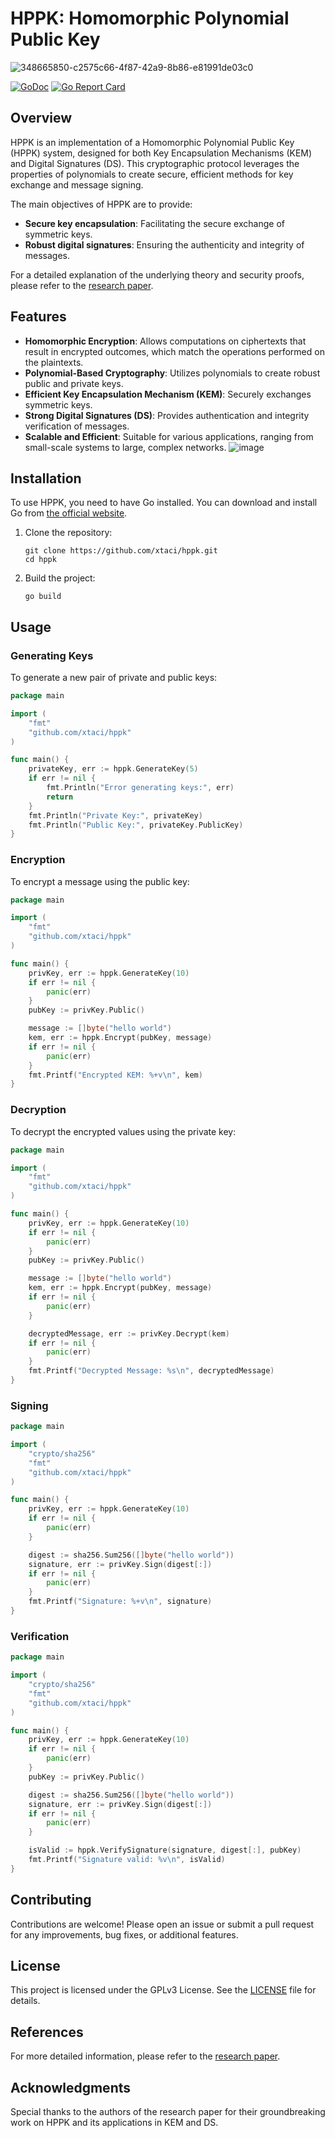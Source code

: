 # HPPK: Homomorphic Polynomial Public Key

![348665850-c2575c66-4f87-42a9-8b86-e81991de03c0](https://github.com/user-attachments/assets/31b9dc56-f353-4df8-9aca-247a5c8d79ad)

[![GoDoc][1]][2] [![Go Report Card][3]][4]

[1]: https://godoc.org/github.com/xtaci/hppk?status.svg
[2]: https://pkg.go.dev/github.com/xtaci/hppk
[3]: https://goreportcard.com/badge/github.com/xtaci/hppk
[4]: https://goreportcard.com/report/github.com/xtaci/hppk

## Overview

HPPK is an implementation of a Homomorphic Polynomial Public Key (HPPK) system, designed for both Key Encapsulation Mechanisms (KEM) and Digital Signatures (DS). This cryptographic protocol leverages the properties of polynomials to create secure, efficient methods for key exchange and message signing.

The main objectives of HPPK are to provide:

- **Secure key encapsulation**: Facilitating the secure exchange of symmetric keys.
- **Robust digital signatures**: Ensuring the authenticity and integrity of messages.

For a detailed explanation of the underlying theory and security proofs, please refer to the [research paper](https://arxiv.org/pdf/2402.01852).

## Features

- **Homomorphic Encryption**: Allows computations on ciphertexts that result in encrypted outcomes, which match the operations performed on the plaintexts.
- **Polynomial-Based Cryptography**: Utilizes polynomials to create robust public and private keys.
- **Efficient Key Encapsulation Mechanism (KEM)**: Securely exchanges symmetric keys.
- **Strong Digital Signatures (DS)**: Provides authentication and integrity verification of messages.
- **Scalable and Efficient**: Suitable for various applications, ranging from small-scale systems to large, complex networks.
![image](https://github.com/user-attachments/assets/37b88d3c-9bd6-4436-9837-1a0b078e5ac1)

## Installation

To use HPPK, you need to have Go installed. You can download and install Go from [the official website](https://golang.org/dl/).

1. Clone the repository:

    ```console
    git clone https://github.com/xtaci/hppk.git
    cd hppk
    ```

2. Build the project:

    ```console
    go build
    ```

## Usage

### Generating Keys

To generate a new pair of private and public keys:

```go
package main

import (
    "fmt"
    "github.com/xtaci/hppk"
)

func main() {
    privateKey, err := hppk.GenerateKey(5)
    if err != nil {
        fmt.Println("Error generating keys:", err)
        return
    }
    fmt.Println("Private Key:", privateKey)
    fmt.Println("Public Key:", privateKey.PublicKey)
}
```

### Encryption

To encrypt a message using the public key:

```go
package main

import (
    "fmt"
    "github.com/xtaci/hppk"
)

func main() {
    privKey, err := hppk.GenerateKey(10)
    if err != nil {
        panic(err)
    }
    pubKey := privKey.Public()

    message := []byte("hello world")
    kem, err := hppk.Encrypt(pubKey, message)
    if err != nil {
        panic(err)
    }
    fmt.Printf("Encrypted KEM: %+v\n", kem)
}
```

### Decryption

To decrypt the encrypted values using the private key:

```go
package main

import (
    "fmt"
    "github.com/xtaci/hppk"
)

func main() {
    privKey, err := hppk.GenerateKey(10)
    if err != nil {
        panic(err)
    }
    pubKey := privKey.Public()

    message := []byte("hello world")
    kem, err := hppk.Encrypt(pubKey, message)
    if err != nil {
        panic(err)
    }

    decryptedMessage, err := privKey.Decrypt(kem)
    if err != nil {
        panic(err)
    }
    fmt.Printf("Decrypted Message: %s\n", decryptedMessage)
}
```

### Signing
```go
package main

import (
    "crypto/sha256"
    "fmt"
    "github.com/xtaci/hppk"
)

func main() {
    privKey, err := hppk.GenerateKey(10)
    if err != nil {
        panic(err)
    }

    digest := sha256.Sum256([]byte("hello world"))
    signature, err := privKey.Sign(digest[:])
    if err != nil {
        panic(err)
    }
    fmt.Printf("Signature: %+v\n", signature)
}

```

### Verification
```go
package main

import (
    "crypto/sha256"
    "fmt"
    "github.com/xtaci/hppk"
)

func main() {
    privKey, err := hppk.GenerateKey(10)
    if err != nil {
        panic(err)
    }
    pubKey := privKey.Public()

    digest := sha256.Sum256([]byte("hello world"))
    signature, err := privKey.Sign(digest[:])
    if err != nil {
        panic(err)
    }

    isValid := hppk.VerifySignature(signature, digest[:], pubKey)
    fmt.Printf("Signature valid: %v\n", isValid)
}


```

## Contributing

Contributions are welcome! Please open an issue or submit a pull request for any improvements, bug fixes, or additional features.

## License

This project is licensed under the GPLv3 License. See the [LICENSE](LICENSE) file for details.

## References

For more detailed information, please refer to the [research paper](https://arxiv.org/pdf/2402.01852).

## Acknowledgments

Special thanks to the authors of the research paper for their groundbreaking work on HPPK and its applications in KEM and DS.
